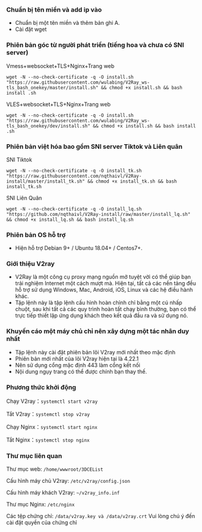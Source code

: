 ### Chuẩn bị tên miền và add ip vào
* Chuẩn bị một tên miền và thêm bản ghi A.
* Cài đặt wget

### Phiên bản góc từ người phát triền (tiếng hoa và chưa có SNI server)
Vmess+websocket+TLS+Nginx+Trang web
```
wget -N --no-check-certificate -q -O install.sh "https://raw.githubusercontent.com/wulabing/V2Ray_ws-tls_bash_onekey/master/install.sh" && chmod +x install.sh && bash install .sh
```

VLES+websocket+TLS+Nginx+Trang web
```
wget -N --no-check-certificate -q -O install.sh "https://raw.githubusercontent.com/wulabing/V2Ray_ws-tls_bash_onekey/dev/install.sh" && chmod +x install.sh && bash install .sh
```
### Phiên bản việt hóa bao gồm SNI server Tiktok và Liên quân
SNI Tiktok
```
wget -N --no-check-certificate -q -O install_tk.sh "https://raw.githubusercontent.com/nqthaivl/V2Ray-install/master/install_tk.sh" && chmod +x install_tk.sh && bash install_tk.sh
```

SNI Liên Quân
```
wget -N --no-check-certificate -q -O install_lq.sh "https://github.com/nqthaivl/V2Ray-install/raw/master/install_lq.sh" && chmod +x install_lq.sh && bash install_lq.sh
```
### Phiên bản OS hỗ trợ
* Hiện hỗ trợ Debian 9+ / Ubuntu 18.04+ / Centos7+. 

### Giới thiệu V2ray

* V2Ray là một công cụ proxy mạng nguồn mở tuyệt vời có thể giúp bạn trải nghiệm Internet một cách mượt mà. Hiện tại, tất cả các nền tảng đều hỗ trợ sử dụng Windows, Mac, Android, iOS, Linux và các hệ điều hành khác.
* Tập lệnh này là tập lệnh cấu hình hoàn chỉnh chỉ bằng một cú nhấp chuột, sau khi tất cả các quy trình hoàn tất chạy bình thường, bạn có thể trực tiếp thiết lập ứng dụng khách theo kết quả đầu ra và sử dụng nó.

### Khuyến cáo một máy chủ chỉ nên xây dựng một tác nhân duy nhất
* Tập lệnh này cài đặt phiên bản lõi V2ray mới nhất theo mặc định
* Phiên bản mới nhất của lõi V2ray hiện tại là 4.22.1
* Nên sử dụng cổng mặc định 443 làm cổng kết nối
* Nội dung ngụy trang có thể được chính bạn thay thế.

### Phương thức khởi động
 Chạy V2ray：`systemctl start v2ray`

Tắt V2ray：`systemctl stop v2ray`

Chạy Nginx：`systemctl start nginx`

Tắt Nginx：`systemctl stop nginx`

### Thư mục liên quan

Thư mục web: `/home/wwwroot/3DCEList`

Cấu hình máy chủ V2ray: `/etc/v2ray/config.json`

Cấu hình máy khách V2ray: `~/v2ray_info.inf`

Thư mục Nginx: `/etc/nginx`

Các tệp chứng chỉ: `/data/v2ray.key và /data/v2ray.crt` Vui lòng chú ý đến cài đặt quyền của chứng chỉ

